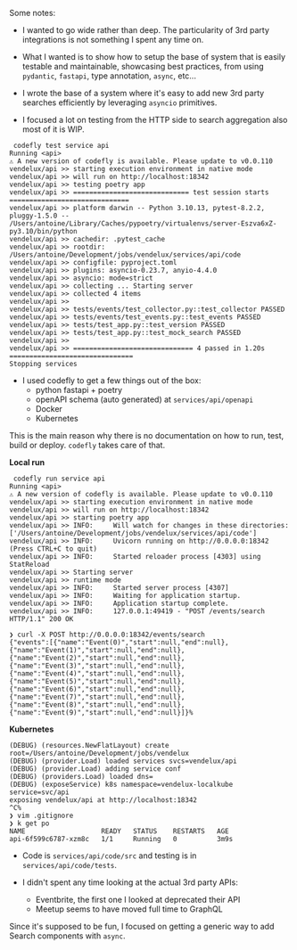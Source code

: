 Some notes:

* I wanted to go wide rather than deep. The particularity of 3rd party integrations is not something I spent any time on.

* What I wanted is to show how to setup the base of system that is easily testable and maintainable, showcasing best practices, from using `pydantic`, `fastapi`, type annotation, `async`, etc...

* I wrote the base of a system where it's easy to add new 3rd party searches efficiently by leveraging `asyncio` primitives.

* I focused a lot on testing from the HTTP side to search aggregation also most of it is WIP.
```chatinput
 codefly test service api
Running <api>
⚠️ A new version of codefly is available. Please update to v0.0.110
vendelux/api >> starting execution environment in native mode
vendelux/api >> will run on http://localhost:18342
vendelux/api >> testing poetry app
vendelux/api >> ============================= test session starts ==============================
vendelux/api >> platform darwin -- Python 3.10.13, pytest-8.2.2, pluggy-1.5.0 -- /Users/antoine/Library/Caches/pypoetry/virtualenvs/server-Eszva6xZ-py3.10/bin/python
vendelux/api >> cachedir: .pytest_cache
vendelux/api >> rootdir: /Users/antoine/Development/jobs/vendelux/services/api/code
vendelux/api >> configfile: pyproject.toml
vendelux/api >> plugins: asyncio-0.23.7, anyio-4.4.0
vendelux/api >> asyncio: mode=strict
vendelux/api >> collecting ... Starting server
vendelux/api >> collected 4 items
vendelux/api >> 
vendelux/api >> tests/events/test_collector.py::test_collector PASSED
vendelux/api >> tests/events/test_events.py::test_events PASSED
vendelux/api >> tests/test_app.py::test_version PASSED
vendelux/api >> tests/test_app.py::test_mock_search PASSED
vendelux/api >> 
vendelux/api >> ============================== 4 passed in 1.20s ===============================
Stopping services

```

* I used codefly to get a few things out of the box:
  - python fastapi + poetry
  - openAPI schema (auto generated) at `services/api/openapi`
  - Docker
  - Kubernetes

This is the main reason why there is no documentation on how to run, test, build or deploy. `codefly` takes care of that.

**Local run**
```chatinput
 codefly run service api
Running <api>
⚠️ A new version of codefly is available. Please update to v0.0.110
vendelux/api >> starting execution environment in native mode
vendelux/api >> will run on http://localhost:18342
vendelux/api >> starting poetry app
vendelux/api >> INFO:     Will watch for changes in these directories: ['/Users/antoine/Development/jobs/vendelux/services/api/code']
vendelux/api >> INFO:     Uvicorn running on http://0.0.0.0:18342 (Press CTRL+C to quit)
vendelux/api >> INFO:     Started reloader process [4303] using StatReload
vendelux/api >> Starting server
vendelux/api >> runtime mode
vendelux/api >> INFO:     Started server process [4307]
vendelux/api >> INFO:     Waiting for application startup.
vendelux/api >> INFO:     Application startup complete.
vendelux/api >> INFO:     127.0.0.1:49419 - "POST /events/search HTTP/1.1" 200 OK

```

```chatinput
❯ curl -X POST http://0.0.0.0:18342/events/search
{"events":[{"name":"Event(0)","start":null,"end":null},{"name":"Event(1)","start":null,"end":null},{"name":"Event(2)","start":null,"end":null},{"name":"Event(3)","start":null,"end":null},{"name":"Event(4)","start":null,"end":null},{"name":"Event(5)","start":null,"end":null},{"name":"Event(6)","start":null,"end":null},{"name":"Event(7)","start":null,"end":null},{"name":"Event(8)","start":null,"end":null},{"name":"Event(9)","start":null,"end":null}]}%   
```

**Kubernetes**

```chatinput
(DEBUG) (resources.NewFlatLayout) create root=/Users/antoine/Development/jobs/vendelux
(DEBUG) (provider.Load) loaded services svcs=vendelux/api
(DEBUG) (provider.Load) adding service conf
(DEBUG) (providers.Load) loaded dns=
(DEBUG) (exposeService) k8s namespace=vendelux-localkube service=svc/api
exposing vendelux/api at http://localhost:18342
^C%                                                                                                                                                                                                                
❯ vim .gitignore
❯ k get po
NAME                   READY   STATUS    RESTARTS   AGE
api-6f599c6787-xzm8c   1/1     Running   0          3m9s

```

* Code is `services/api/code/src` and testing is in `services/api/code/tests`.

* I didn't spent any time looking at the actual 3rd party APIs:
  - Eventbrite, the first one I looked at deprecated their API
  - Meetup seems to have moved full time to GraphQL

Since it's supposed to be fun, I focused on getting a generic way to add Search components with `async`.
